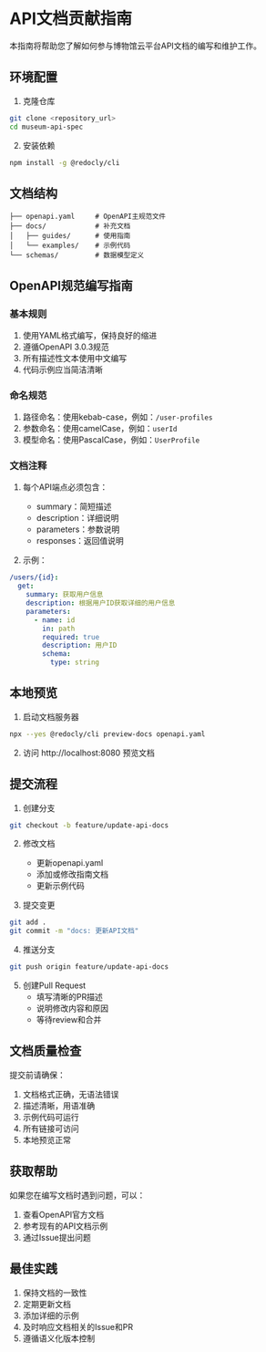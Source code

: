 # API文档贡献指南

本指南将帮助您了解如何参与博物馆云平台API文档的编写和维护工作。

## 环境配置

1. 克隆仓库
```bash
git clone <repository_url>
cd museum-api-spec
```

2. 安装依赖
```bash
npm install -g @redocly/cli
```

## 文档结构

```
├── openapi.yaml     # OpenAPI主规范文件
├── docs/            # 补充文档
│   ├── guides/      # 使用指南
│   └── examples/    # 示例代码
└── schemas/         # 数据模型定义
```

## OpenAPI规范编写指南

### 基本规则

1. 使用YAML格式编写，保持良好的缩进
2. 遵循OpenAPI 3.0.3规范
3. 所有描述性文本使用中文编写
4. 代码示例应当简洁清晰

### 命名规范

1. 路径命名：使用kebab-case，例如：`/user-profiles`
2. 参数命名：使用camelCase，例如：`userId`
3. 模型命名：使用PascalCase，例如：`UserProfile`

### 文档注释

1. 每个API端点必须包含：
   - summary：简短描述
   - description：详细说明
   - parameters：参数说明
   - responses：返回值说明

2. 示例：
```yaml
/users/{id}:
  get:
    summary: 获取用户信息
    description: 根据用户ID获取详细的用户信息
    parameters:
      - name: id
        in: path
        required: true
        description: 用户ID
        schema:
          type: string
```

## 本地预览

1. 启动文档服务器
```bash
npx --yes @redocly/cli preview-docs openapi.yaml
```

2. 访问 http://localhost:8080 预览文档

## 提交流程

1. 创建分支
```bash
git checkout -b feature/update-api-docs
```

2. 修改文档
   - 更新openapi.yaml
   - 添加或修改指南文档
   - 更新示例代码

3. 提交变更
```bash
git add .
git commit -m "docs: 更新API文档"
```

4. 推送分支
```bash
git push origin feature/update-api-docs
```

5. 创建Pull Request
   - 填写清晰的PR描述
   - 说明修改内容和原因
   - 等待review和合并

## 文档质量检查

提交前请确保：

1. 文档格式正确，无语法错误
2. 描述清晰，用语准确
3. 示例代码可运行
4. 所有链接可访问
5. 本地预览正常

## 获取帮助

如果您在编写文档时遇到问题，可以：

1. 查看OpenAPI官方文档
2. 参考现有的API文档示例
3. 通过Issue提出问题

## 最佳实践

1. 保持文档的一致性
2. 定期更新文档
3. 添加详细的示例
4. 及时响应文档相关的Issue和PR
5. 遵循语义化版本控制
